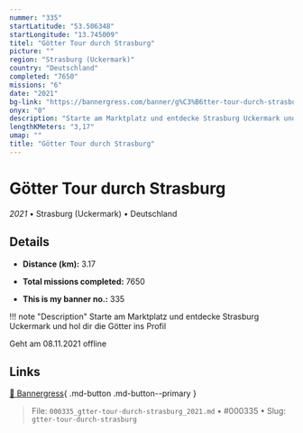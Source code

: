 ```yaml
---
nummer: "335"
startLatitude: "53.506348"
startLongitude: "13.745009"
titel: "Götter Tour durch Strasburg"
picture: ""
region: "Strasburg (Uckermark)"
country: "Deutschland"
completed: "7650"
missions: "6"
date: "2021"
bg-link: "https://bannergress.com/banner/g%C3%B6tter-tour-durch-strasburg-8cf3"
onyx: "0"
description: "Starte am Marktplatz und entdecke Strasburg Uckermark und hol dir die Götter ins Profil\n\nGeht am 08.11.2021 offline"
lengthKMeters: "3,17"
umap: ""
title: "Götter Tour durch Strasburg"
---
```

# Götter Tour durch Strasburg

*2021* • Strasburg (Uckermark) • Deutschland



## Details
- **Distance (km):** 3.17

- **Total missions completed:** 7650
- **This is my banner no.:** 335


!!! note "Description"
    Starte am Marktplatz und entdecke Strasburg Uckermark und hol dir die Götter ins Profil

Geht am 08.11.2021 offline



## Links
[🔗 Bannergress](https://bannergress.com/banner/g%C3%B6tter-tour-durch-strasburg-8cf3){ .md-button .md-button--primary }



> File: `000335_gtter-tour-durch-strasburg_2021.md` • #000335 • Slug: `gtter-tour-durch-strasburg`
